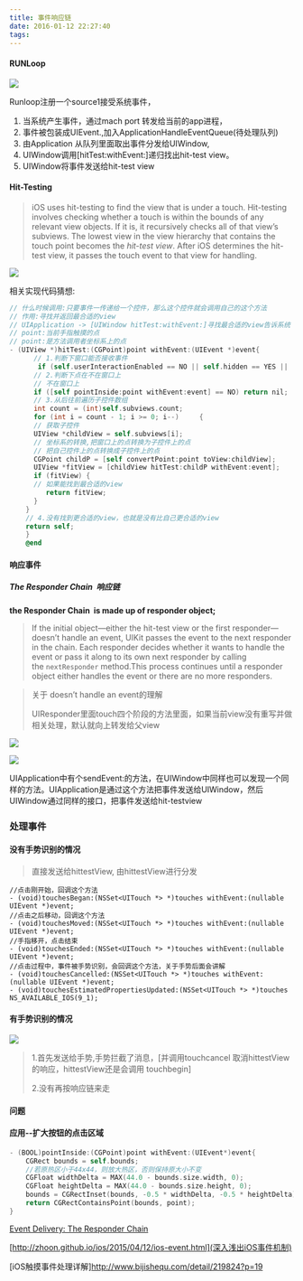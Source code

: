 ```yaml
---
title: 事件响应链
date: 2016-01-12 22:27:40
tags:
---
```




#### RUNLoop

![](http://ohbzayk4i.bkt.clouddn.com/17-1-19/23126752-file_1484839778038_1059c.png)

Runloop注册一个source1接受系统事件，

1. 当系统产生事件，通过mach port 转发给当前的app进程，
2. 事件被包装成UIEvent.,加入ApplicationHandleEventQueue(待处理队列) 
3. 由Application 从队列里面取出事件分发给UIWindow, 
4. UIWindow调用[hitTest:withEvent:]递归找出hit-test view。
5. UIWindow将事件发送给hit-test view

#### Hit-Testing 

>  iOS uses hit-testing to find the view that is under a touch. Hit-testing involves checking whether a touch is within the bounds of any relevant view objects. If it is, it recursively checks all of that view’s subviews. The lowest view in the view hierarchy that contains the touch point becomes the *hit-test view*. After iOS determines the hit-test view, it passes the touch event to that view for handling. 

![](http://zhoon.github.io/img/artical/ios_event/iosevent_5.png)



相关实现代码猜想:

```objective-c
// 什么时候调用:只要事件一传递给一个控件，那么这个控件就会调用自己的这个方法
// 作用:寻找并返回最合适的view
// UIApplication -> [UIWindow hitTest:withEvent:]寻找最合适的view告诉系统
// point:当前手指触摸的点
// point:是方法调用者坐标系上的点
- (UIView *)hitTest:(CGPoint)point withEvent:(UIEvent *)event{
      // 1.判断下窗口能否接收事件
       if (self.userInteractionEnabled == NO || self.hidden == YES ||  self.alpha <= 0.01) return nil; 
      // 2.判断下点在不在窗口上 
      // 不在窗口上 
      if ([self pointInside:point withEvent:event] == NO) return nil; 
      // 3.从后往前遍历子控件数组 
      int count = (int)self.subviews.count; 
      for (int i = count - 1; i >= 0; i--)     { 
      // 获取子控件
      UIView *childView = self.subviews[i]; 
      // 坐标系的转换,把窗口上的点转换为子控件上的点 
      // 把自己控件上的点转换成子控件上的点 
      CGPoint childP = [self convertPoint:point toView:childView]; 
      UIView *fitView = [childView hitTest:childP withEvent:event]; 
      if (fitView) {
      // 如果能找到最合适的view 
     	 return fitView; 
      }
    } 
    // 4.没有找到更合适的view，也就是没有比自己更合适的view 
    return self;
    }
    @end


```





#### 响应事件

##### The Responder Chain  响应链

**the  Responder Chain  is made up of responder object;**

> If the initial object—either the hit-test view or the first responder—doesn’t handle an event, UIKit passes the event to the next responder in the chain. Each responder decides whether it wants to handle the event or pass it along to its own next responder by calling the `nextResponder` method.This process continues until a responder object either handles the event or there are no more responders.

> 关于 doesn’t handle an event的理解
>
> UIResponder里面touch四个阶段的方法里面，如果当前view没有重写并做相关处理，默认就向上转发给父view

![](https://developer.apple.com/library/content/documentation/EventHandling/Conceptual/EventHandlingiPhoneOS/Art/iOS_responder_chain_2x.png)



![](http://ohbzayk4i.bkt.clouddn.com/17-1-20/79432745-file_1484845234056_102d5.jpg)

UIApplication中有个sendEvent:的方法，在UIWindow中同样也可以发现一个同样的方法。UIApplication是通过这个方法把事件发送给UIWindow，然后UIWindow通过同样的接口，把事件发送给hit-testview



### 处理事件

#### 没有手势识别的情况 

> 直接发送给hittestView, 由hittestView进行分发

```
//点击刚开始，回调这个方法
- (void)touchesBegan:(NSSet<UITouch *> *)touches withEvent:(nullable UIEvent *)event;
//点击之后移动，回调这个方法
- (void)touchesMoved:(NSSet<UITouch *> *)touches withEvent:(nullable UIEvent *)event;
//手指移开，点击结束
- (void)touchesEnded:(NSSet<UITouch *> *)touches withEvent:(nullable UIEvent *)event;
//点击过程中，事件被手势识别，会回调这个方法，关于手势后面会讲解
- (void)touchesCancelled:(NSSet<UITouch *> *)touches withEvent:(nullable UIEvent *)event;
- (void)touchesEstimatedPropertiesUpdated:(NSSet<UITouch *> *)touches NS_AVAILABLE_IOS(9_1);
```



#### 有手势识别的情况

![](http://upload-images.jianshu.io/upload_images/3111356-a16aea7994423f3a.png?imageMogr2/auto-orient/strip%7CimageView2/2/w/1240)

> 1.首先发送给手势,手势拦截了消息，[并调用touchcancel 取消hittestView的响应，hittestView还是会调用 touchbegin]
>
> 2.没有再按响应链来走



#### 问题





#### 应用--扩大按钮的点击区域

```objective-c
- (BOOL)pointInside:(CGPoint)point withEvent:(UIEvent*)event{
    CGRect bounds = self.bounds;
    //若原热区小于44x44，则放大热区，否则保持原大小不变
    CGFloat widthDelta = MAX(44.0 - bounds.size.width, 0);
    CGFloat heightDelta = MAX(44.0 - bounds.size.height, 0);
    bounds = CGRectInset(bounds, -0.5 * widthDelta, -0.5 * heightDelta);
    return CGRectContainsPoint(bounds, point);
}
```



[Event Delivery: The Responder Chain](https://developer.apple.com/library/content/documentation/EventHandling/Conceptual/EventHandlingiPhoneOS/event_delivery_responder_chain/event_delivery_responder_chain.html)

[http://zhoon.github.io/ios/2015/04/12/ios-event.html](深入浅出iOS事件机制)





[iOS触摸事件处理详解]http://www.bijishequ.com/detail/219824?p=19



